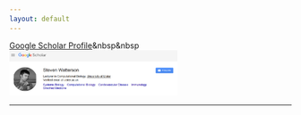 ```yaml
---
layout: default
---
```

[Google Scholar Profile](https://scholar.google.co.uk/citations?user=oMccxPwAAAAJ&hl=en&oi=ao)&nbsp&nbsp<a href="https://scholar.google.co.uk/citations?user=oMccxPwAAAAJ&hl=en&oi=ao"><img src="/assets/img/Capture3.PNG" alt="poster1" width="300px"/></a>

<hr>

